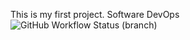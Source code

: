 This is my first project.
Software DevOps
![GitHub Workflow Status (branch)](https://img.shields.io/github/actions/workflow/status/Loraine1228/sem/main.yml?branch=master)
